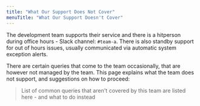 ```yaml
---
title: "What Our Support Does Not Cover"
menuTitle: "What Our Support Doesn't Cover"
---
```


The development team supports their service and there is a hitperson during office hours - Slack channel: `#team-a`. There is also standby support for out of hours issues, usually communicated via automatic system exception alerts.

There are certain queries that come to the team occasionally, that are however not managed by the team. This page explains what the team does not support, and suggestions on how to proceed:  

> List of common queries that aren't covered by this team are listed here - and what to do instead
